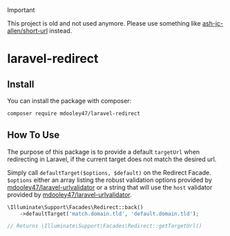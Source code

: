 > [!IMPORTANT]
> This project is old and not used anymore. Please use something like [ash-jc-allen/short-url](https://github.com/ash-jc-allen/short-url) instead.


# laravel-redirect

## Install
You can install the package with composer:

```bash
composer require mdooley47/laravel-redirect
```

## How To Use

The purpose of this package is to provide a default `targetUrl` when redirecting in Laravel, if the current target does not match the desired url.

Simply call `defaultTarget($options, $default)` on the Redirect Facade.<br>
`$options` either an array listing the robust validation options provided by [mdooley47/laravel-urlvalidator](https://github.com/mdooley47/laravel-urlvalidator) or a string that will use the `host` validator provided by [mdooley47/laravel-urlvalidator](https://github.com/mdooley47/laravel-urlvalidator).

```php
\Illuminate\Support\Facades\Redirect::back()
    ->defaultTarget('match.domain.tld', 'default.domain.tld');

// Returns \Illuminate\Support\Facades\Redirect::getTargetUrl()
```
